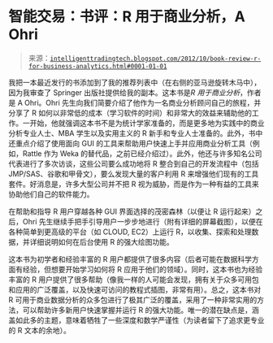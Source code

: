 <!--yml

分类：未分类

日期：2024-05-18 04:44:05

-->

# 智能交易：书评：R 用于商业分析，A Ohri

> 来源：[`intelligenttradingtech.blogspot.com/2012/10/book-review-r-for-business-analytics.html#0001-01-01`](http://intelligenttradingtech.blogspot.com/2012/10/book-review-r-for-business-analytics.html#0001-01-01)

我把一本最近发行的书添加到了我的推荐列表中（在右侧的亚马逊旋转木马中），因为我审查了 Springer 出版社提供给我的副本。这本书是*R 用于商业分析*，作者是 A Ohri。Ohri 先生向我们简要介绍了他作为一名商业分析顾问自己的旅程，并分享了 R 如何以非常低的成本（学习软件的时间）和非常大的效益来辅助他的工作。一开始，他就强调这本书不是为统计学家准备的，而是更多地为实践中的商业分析专业人士、MBA 学生以及实用主义的 R 新手和专业人士准备的。此外，书中还重点介绍了使用面向 GUI 的工具来帮助用户快速上手并应用商业分析工具（例如，Rattle 作为 Weka 的替代品，之前已经介绍过）。此外，他还与许多知名公司代表进行了多次访谈，这些公司要么成功地将 R 整合到自己的开发流程中（包括 JMP/SAS、谷歌和甲骨文），要么发现大量的客户利用 R 来增强他们现有的工具套件。好消息是，许多大型公司并不把 R 视为威胁，而是作为一种有益的工具来协助他们自己的软件能力。

在帮助和指导 R 用户穿越各种 GUI 界面选择的茂密森林（以便让 R 运行起来）之后，Ohri 先生继续手把手引导用户一步步地进行（附有详细的屏幕截图），以便在各种简单到更高级的平台（如 CLOUD, EC2）上运行 R，以收集、探索和处理数据，并详细说明如何在后台使用 R 的强大绘图功能。

这本书为初学者和经验丰富的 R 用户都提供了很多内容（后者可能在数据科学方面有经验，但想要开始学习如何将 R 应用于他们的领域）。同时，这本书也为经验丰富的 R 用户提供了很多帮助（像我一样的人可能会发现，拥有关于众多可用包和应用的广泛覆盖，以及快速可访问的教程式插图，非常有用）。总之，这本书对 R 可用于商业数据分析的众多包进行了极其广泛的覆盖，采用了一种非常实用的方法，可以帮助许多新用户快速掌握并运行 R 的强大功能。唯一的潜在缺点是，涵盖如此多的主题，意味着牺牲了一些深度和数学严谨性（为读者留下了追求更专业的 R 文本的余地）。
